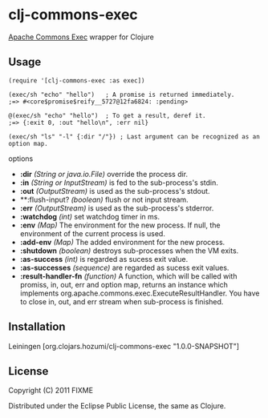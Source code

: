 # clj-commons-exec

[Apache Commons Exec](http://commons.apache.org/exec/) wrapper for Clojure

## Usage

    (require '[clj-commons-exec :as exec])

    (exec/sh "echo" "hello")   ; A promise is returned immediately.
    ;=> #<core$promise$reify__5727@12fa6824: :pending>

    @(exec/sh "echo" "hello")  ; To get a result, deref it.
    ;=> {:exit 0, :out "hello\n", :err nil}

    (exec/sh "ls" "-l" {:dir "/"}) ; Last argument can be recognized as an option map.


options

* **:dir** *(String or java.io.File)* override the process dir.
* **:in** *(String or InputStream)* is fed to the sub-process's stdin.
* **:out** *(OutputStream)* is used as the sub-process's stdout.
* **:flush-input? *(boolean)* flush or not input stream.
* **:err** *(OutputStream)* is used as the sub-process's stderror.
* **:watchdog** *(int)* set watchdog timer in ms.
* **:env** *(Map)* The environment for the new process. If null, the environment of the current process is used.
* **:add-env** *(Map)* The added environment for the new process.
* **:shutdown** *(boolean)* destroys sub-processes when the VM exits.
* **:as-success** *(int)* is regarded as sucess exit value.
* **:as-successes** *(sequence)* are regarded as sucess exit values.
* **:result-handler-fn** *(function)* A function, which will be called with promiss, in, out, err and option map, returns an instance which implements org.apache.commons.exec.ExecuteResultHandler. You have to close in, out, and err stream when sub-process is finished.

## Installation
Leiningen [org.clojars.hozumi/clj-commons-exec "1.0.0-SNAPSHOT"]

## License

Copyright (C) 2011 FIXME

Distributed under the Eclipse Public License, the same as Clojure.
